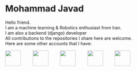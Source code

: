 # Mohammad Javad
Hello friend. <br>
I am a machine learning & Robotics enthusiast from Iran. <br>
I am also a backend (django) developer <br>
All contributions to the repositories I share here are welcome.<br>
Here are some other accounts that I have: <br>

<div style="display: flex; justify-content: space-between; max-width: 400px;">
  <a href="https://www.linkedin.com/in/mohammad-javad-ramezanpour-199902217/"><img src="https://cdn-icons-png.flaticon.com/512/174/174857.png" width="50"></a>
  <a href="https://www.kaggle.com/m0hammadjavad"><img src="https://storage.scolary.com/storage/file/public/71b68248-ba0a-4b26-b15f-0c77cdf341cd.svg" width="50"></a>
  <a href="https://www.youtube.com/channel/UCBCb5qHExne9_pYHEnhzJyQ"><img src="https://upload.wikimedia.org/wikipedia/commons/thumb/4/4f/YouTube_social_white_squircle.svg/2048px-YouTube_social_white_squircle.svg.png" width="50"></a>
  <a href="https://codeforces.com/profile/mohammad.javad"><img src="https://cdn.iconscout.com/icon/free/png-256/code-forces-3629285-3031869.png" width="50"></a>
  <a href="https://www.instagram.com/bitband_org/"><img src="https://upload.wikimedia.org/wikipedia/commons/thumb/e/e7/Instagram_logo_2016.svg/2048px-Instagram_logo_2016.svg.png" width="50"></a>
</div>
